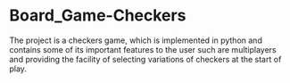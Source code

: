 # Board_Game-Checkers
The project is a checkers game, which is implemented in python and contains some of its important features to the user such are multiplayers and providing the facility of selecting variations of checkers at the start of play.
